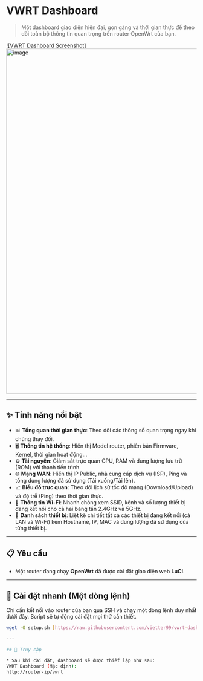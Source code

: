 # VWRT Dashboard

> Một dashboard giao diện hiện đại, gọn gàng và thời gian thực để theo dõi toàn bộ thông tin quan trọng trên router OpenWrt của bạn.

![VWRT Dashboard Screenshot]<img width="826" height="913" alt="image" src="https://github.com/user-attachments/assets/f9ed6ad7-f650-42c9-bec2-0b216067f624" />


---

## ✨ Tính năng nổi bật

* 📊 **Tổng quan thời gian thực**: Theo dõi các thông số quan trọng ngay khi chúng thay đổi.
* 🖥️ **Thông tin hệ thống**: Hiển thị Model router, phiên bản Firmware, Kernel, thời gian hoạt động...
* ⚙️ **Tài nguyên**: Giám sát trực quan CPU, RAM và dung lượng lưu trữ (ROM) với thanh tiến trình.
* 🌐 **Mạng WAN**: Hiển thị IP Public, nhà cung cấp dịch vụ (ISP), Ping và tổng dung lượng đã sử dụng (Tải xuống/Tải lên).
* 📈 **Biểu đồ trực quan**: Theo dõi lịch sử tốc độ mạng (Download/Upload) và độ trễ (Ping) theo thời gian thực.
* 📶 **Thông tin Wi-Fi**: Nhanh chóng xem SSID, kênh và số lượng thiết bị đang kết nối cho cả hai băng tần 2.4GHz và 5GHz.
* 📱 **Danh sách thiết bị**: Liệt kê chi tiết tất cả các thiết bị đang kết nối (cả LAN và Wi-Fi) kèm Hostname, IP, MAC và dung lượng đã sử dụng của từng thiết bị.

---

## 📋 Yêu cầu

* Một router đang chạy **OpenWrt** đã được cài đặt giao diện web **LuCI**.

---

## 🚀 Cài đặt nhanh (Một dòng lệnh)

Chỉ cần kết nối vào router của bạn qua SSH và chạy một dòng lệnh duy nhất dưới đây. Script sẽ tự động cài đặt mọi thứ cần thiết.

```sh
wget -O setup.sh [https://raw.githubusercontent.com/vietter99/vwrt-dashboard/main/setup_dashboard.sh](https://raw.githubusercontent.com/vietter99/vwrt-dashboard/main/setup_dashboard.sh) && chmod +x setup.sh && ./setup.sh

---

## 🔑 Truy cập

* Sau khi cài đặt, dashboard sẽ được thiết lập như sau:
VWRT Dashboard (Mặc định):
http://router-ip/vwrt
